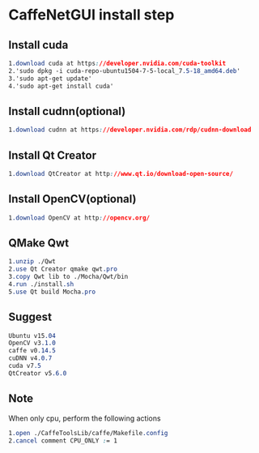 # CaffeNetGUI install step

## Install cuda
```css
1.download cuda at https://developer.nvidia.com/cuda-toolkit
2.'sudo dpkg -i cuda-repo-ubuntu1504-7-5-local_7.5-18_amd64.deb'
3.'sudo apt-get update'
4.'sudo apt-get install cuda'
```

## Install cudnn(optional)
```css
1.download cudnn at https://developer.nvidia.com/rdp/cudnn-download
```

## Install Qt Creator
```css
1.download QtCreator at http://www.qt.io/download-open-source/
```

## Install OpenCV(optional)
```css
1.download OpenCV at http://opencv.org/
```

## QMake Qwt
```css
1.unzip ./Qwt
2.use Qt Creator qmake qwt.pro
3.copy Qwt lib to ./Mocha/Qwt/bin
4.run ./install.sh
5.use Qt build Mocha.pro
```

## Suggest
```css
Ubuntu v15.04
OpenCV v3.1.0
caffe v0.14.5
cuDNN v4.0.7
cuda v7.5
QtCreator v5.6.0
```

## Note  
When only cpu, perform the following actions
```css
1.open ./CaffeToolsLib/caffe/Makefile.config
2.cancel comment CPU_ONLY := 1
```
